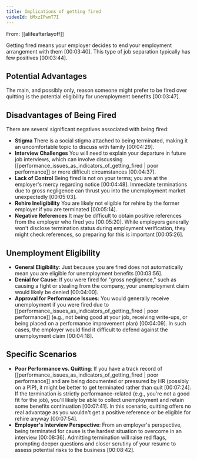 ```yaml
---
title: Implications of getting fired
videoId: bMxzIPwmT7I
---
```


From: [[alifeafterlayoff]] <br/> 

Getting fired means your employer decides to end your employment arrangement with them <a class="yt-timestamp" data-t="00:03:40">[00:03:40]</a>. This type of job separation typically has few positives <a class="yt-timestamp" data-t="00:03:44">[00:03:44]</a>.

## Potential Advantages
The main, and possibly only, reason someone might prefer to be fired over quitting is the potential eligibility for unemployment benefits <a class="yt-timestamp" data-t="00:03:47">[00:03:47]</a>.

## Disadvantages of Being Fired
There are several significant negatives associated with being fired:
*   **Stigma** There is a social stigma attached to being terminated, making it an uncomfortable topic to discuss with family <a class="yt-timestamp" data-t="00:04:29">[00:04:29]</a>.
*   **Interview Challenges** You will need to explain your departure in future job interviews, which can involve discussing [[performance_issues_as_indicators_of_getting_fired | poor performance]] or more difficult circumstances <a class="yt-timestamp" data-t="00:04:37">[00:04:37]</a>.
*   **Lack of Control** Being fired is not on your terms; you are at the employer's mercy regarding notice <a class="yt-timestamp" data-t="00:04:48">[00:04:48]</a>. Immediate terminations due to gross negligence can thrust you into the unemployment market unexpectedly <a class="yt-timestamp" data-t="00:05:03">[00:05:03]</a>.
*   **Rehire Ineligibility** You are likely not eligible for rehire by the former employer if you are terminated <a class="yt-timestamp" data-t="00:05:14">[00:05:14]</a>.
*   **Negative References** It may be difficult to obtain positive references from the employer who fired you <a class="yt-timestamp" data-t="00:05:20">[00:05:20]</a>. While employers generally won't disclose termination status during employment verification, they might check references, so preparing for this is important <a class="yt-timestamp" data-t="00:05:26">[00:05:26]</a>.

## Unemployment Eligibility
*   **General Eligibility**: Just because you are fired does not automatically mean you are eligible for unemployment benefits <a class="yt-timestamp" data-t="00:03:56">[00:03:56]</a>.
*   **Denial for Cause**: If you were fired for "gross negligence," such as causing a fight or stealing from the company, your unemployment claim would likely be denied <a class="yt-timestamp" data-t="00:04:00">[00:04:00]</a>.
*   **Approval for Performance Issues**: You would generally receive unemployment if you were fired due to [[performance_issues_as_indicators_of_getting_fired | poor performance]] (e.g., not being good at your job, receiving write-ups, or being placed on a performance improvement plan) <a class="yt-timestamp" data-t="00:04:09">[00:04:09]</a>. In such cases, the employer would find it difficult to defend against the unemployment claim <a class="yt-timestamp" data-t="00:04:18">[00:04:18]</a>.

## Specific Scenarios
*   **Poor Performance vs. Quitting**: If you have a track record of [[performance_issues_as_indicators_of_getting_fired | poor performance]] and are being documented or pressured by HR (possibly on a PIP), it might be better to get terminated rather than quit <a class="yt-timestamp" data-t="00:07:24">[00:07:24]</a>. If the termination is strictly performance-related (e.g., you're not a good fit for the job), you'll likely be able to collect unemployment and retain some benefits continuation <a class="yt-timestamp" data-t="00:07:41">[00:07:41]</a>. In this scenario, quitting offers no real advantage as you wouldn't get a positive reference or be eligible for rehire anyway <a class="yt-timestamp" data-t="00:07:54">[00:07:54]</a>.
*   **Employer's Interview Perspective**: From an employer's perspective, being terminated for cause is the hardest situation to overcome in an interview <a class="yt-timestamp" data-t="00:08:36">[00:08:36]</a>. Admitting termination will raise red flags, prompting deeper questions and closer scrutiny of your resume to assess potential risks to the business <a class="yt-timestamp" data-t="00:08:42">[00:08:42]</a>.